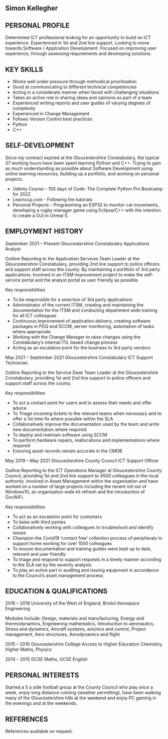 ## Simon Kellegher

## PERSONAL PROFILE

Determined ICT professional looking for an opportunity to build on ICT experience. Experienced in 1st and 2nd line support. Looking to move towards Software / Application Development. Focused on improving user experience, through assessing requirements and developing solutions. 

## KEY SKILLS

+ Works well under pressure through methodical prioritisation
+	Good at communicating to different technical competencies
+ Acting in a considerate manner when faced with challenging situations
+	Takes an active role in sharing ideas and opinions as part of a team
+	Experienced writing reports and user guides of varying degrees of complexity
+	Experienced in Change Management
+	Follows Version Control best practices
+	Python
+ C++

## SELF-DEVELOPMENT

Since my contract expired at the Gloucestershire Constabulary, the typical 37 working hours have been spent learning Python and C++. Trying to gain as much understanding as possible about Software Development using online learning resources, building up a portfolio, and working on personal projects.

+	Udemy Course – 100 days of Code: The Complete Python Pro Bootcamp for 2022
+ Learnccp.com - Following the tutorials
+	Personal Projects – Programming an ESP32 to monitor cat movements, developing a rugby manager game using Eclipse/C++ with the intention to create a GUI in Unreal 5.


## EMPLOYMENT HISTORY

September 2021 – Present 		Gloucestershire Constabulary 		Applications Analyst

Outline
Reporting to the Application Services Team Leader at the Gloucestershire Constabulary, providing 2nd line support to police officers and support staff across the county. By maintaining a portfolio of 3rd  party applications. Involved in an ITSM improvement project to make the self-service portal and the analyst portal as user friendly as possible.

Key responsibilities
+	To be responsible for a selection of 3rd party applications
+	Administrator of the current ITSM, creating and maintaining the documentation for the ITSM and conducting department wide training for all ICT colleagues
+	Continuous improvement of application delivery, creating software packages in PDQ and SCCM, server monitoring, automation of tasks where appropriate
+	Working with the Change Manager to raise changes using the Constabulary’s internal ITIL based change process
+	Acting as an escalation point for the business to 3rd party vendors

May 2021 – September 2021		Gloucestershire Constabulary	          ICT Support Technician

Outline
Reporting to the Service Desk Team Leader at the Gloucestershire Constabulary, providing 1st and 2nd line support to police officers and support staff across the county.

Key responsibilities

+	To act a contact point for users and to assess their needs and offer advice
+	To Triage incoming tickets to the relevant teams when necessary and to offer a 1st time fix where possible within the SLA
+	Collaboratively improve the documentation used by the team and write new documentation where required
+	To deploy and maintain software using SCCM
+	To perform hardware repairs, reallocations and implementations where required
+	Ensuring asset records remain accurate in the CMDB


May 2019 – May 2021 		Gloucestershire County Council 			ICT Support Officer

Outline
Reporting to the ICT Operations Manager at Gloucestershire County Council, providing 1st and 2nd line support to 4500 colleagues in the local authority. Involved in Asset Management within the organisation and have worked on a number of large projects including the recent roll out of Windows10, an organisation wide kit refresh and the introduction of GovWiFi.

Key responsibilities

+	To act as an escalation point for customers
+	To liaise with third parties 
+	Collaboratively working with colleagues to troubleshoot and identify issues
+	Champion the Covid19 ‘contact free’ collection process of peripherals to support home working for over 1500 colleagues
+	To ensure documentation and training guides were kept up to date, relevant and user friendly
+	To triage and respond to support requests in a timely manner according to the SLA set by the severity analysis
+	To play an active part in auditing and issuing equipment in accordance to the Council’s asset management process 
 

## EDUCATION & QUALIFICATIONS

2016 – 2018		University of the West of England, Bristol		       Aerospace Engineering

Modules Include: Design, materials and manufacturing, Energy and thermodynamics, Engineering mathematics, Introduction to aeronautics, Stress and dynamics, Aircraft systems, avionics and control, Project management, Aero structures, Aerodynamics and flight


2015 – 2016		Gloucestershire College 		 		Access to Higher Education 
Chemistry, Higher Maths, Physics

2014 – 2015
GCSE Maths, GCSE English


## PERSONAL INTERESTS

Started a 5 a side football group at the County Council who play once a week, enjoy long distance running (weather permitting), have been walking many of the Gloucestershire hills at the weekend and enjoy PC gaming in the evenings and at the weekends.

## REFERENCES 

References available on request.
